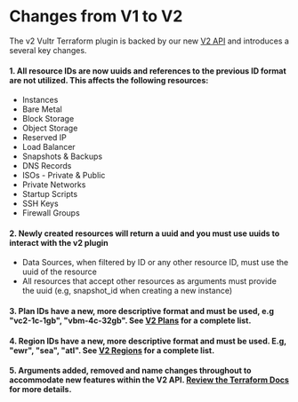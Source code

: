 # Changes from V1 to V2

The v2 Vultr Terraform plugin is backed by our new [V2 API](https://www.vultr.com/api/v2/) and introduces a several key changes. 

#### 1.  All resource IDs are now uuids and references to the previous ID format are not utilized. This affects the following resources:
- Instances
- Bare Metal
- Block Storage
- Object Storage
- Reserved IP
- Load Balancer
- Snapshots & Backups
- DNS Records
- ISOs - Private & Public
- Private Networks
- Startup Scripts
- SSH Keys
- Firewall Groups

#### 2. Newly created resources will return a uuid and you must use uuids to interact with the v2 plugin
- Data Sources, when filtered by ID or any other resource ID, must use the uuid of the resource
- All resources that accept other resources as arguments must provide the uuid (e.g, snapshot_id when creating a new instance)

#### 3. Plan IDs have a new, more descriptive format and must be used, e.g  "vc2-1c-1gb", "vbm-4c-32gb". See [V2 Plans](https://api.vultr.com/v2/plans) for a complete list.

#### 4. Region IDs have a new, more descriptive format and must be used. E.g, "ewr", "sea", "atl". See [V2 Regions](https://api.vultr.com/v2/regions) for a complete list.

#### 5. Arguments added, removed and name changes throughout to accommodate new features within the V2 API. [Review the Terraform Docs](https://registry.terraform.io/providers/vultr/vultr/latest/docs) for more details.
